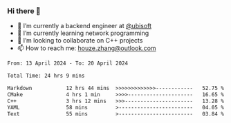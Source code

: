 ### Hi there 👋
- 🔭 I’m currently a backend engineer at [@ubisoft](https://github.com/ubisoft)
- 🌱 I’m currently learning network programming
- 👯 I’m looking to collaborate on C++ projects
- 📫 How to reach me: houze.zhang@outlook.com

<!--START_SECTION:waka-->

```txt
From: 13 April 2024 - To: 20 April 2024

Total Time: 24 hrs 9 mins

Markdown           12 hrs 44 mins  >>>>>>>>>>>>>------------   52.75 %
CMake              4 hrs 1 min     >>>>---------------------   16.65 %
C++                3 hrs 12 mins   >>>----------------------   13.28 %
YAML               58 mins         >------------------------   04.05 %
Text               55 mins         >------------------------   03.84 %
```

<!--END_SECTION:waka-->
